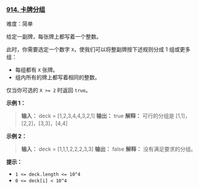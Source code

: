 ### [914\. 卡牌分组](https://leetcode.cn/problems/x-of-a-kind-in-a-deck-of-cards/)

难度：简单

给定一副牌，每张牌上都写着一个整数。

此时，你需要选定一个数字 `X`，使我们可以将整副牌按下述规则分成 1 组或更多组：

- 每组都有 `X` 张牌。
- 组内所有的牌上都写着相同的整数。

仅当你可选的 `X >= 2` 时返回 `true`。

**示例 1：**

> **输入：** deck = [1,2,3,4,4,3,2,1]
> **输出：** true
> **解释：** 可行的分组是 [1,1]，[2,2]，[3,3]，[4,4]

**示例 2：**

> **输入：** deck = [1,1,1,2,2,2,3,3]
> **输出：** false
> **解释：** 没有满足要求的分组。

**提示：**

- `1 <= deck.length <= 10^4`
- `0 <= deck[i] < 10^4`
